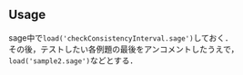 ## Usage
sage中で```load('checkConsistencyInterval.sage')```しておく．  
その後，テストしたい各例題の最後をアンコメントしたうえで，```load('sample2.sage')```などとする．